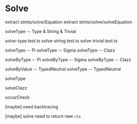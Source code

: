 # Solve

extract stmts/solve/Equation
extract stmts/solve/solveEquation

solveType -- Type & String & Trivial

solve-type.test.ts
solve-string.test.ts
solve-trivial.test.ts

solveType -- Pi
solveType -- Sigma
solveType -- Clazz

solveByType -- Pi
solveByType -- Sigma
solveByType -- Clazz

solveByValue -- TypedNeutral
solveType -- TypedNeutral

solveType

solveClazz

occurCheck

[maybe] need backtracing

[maybe] solve need to return new `ctx`
